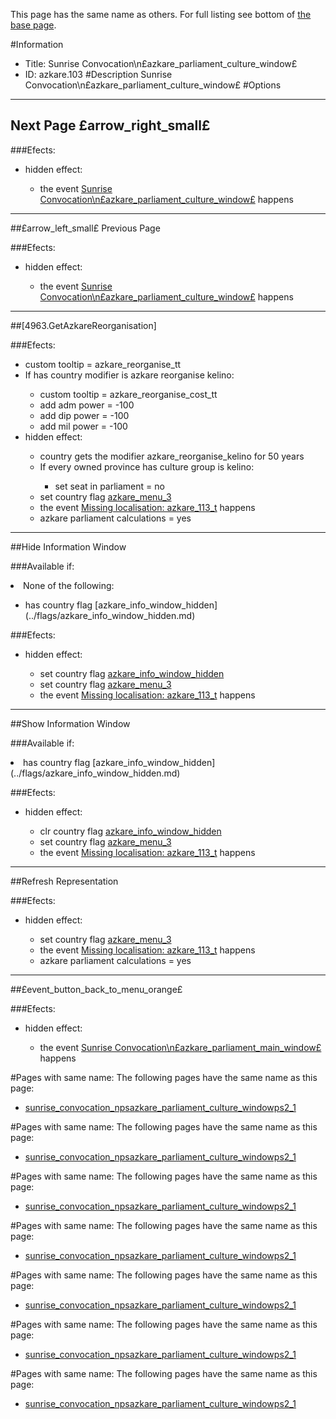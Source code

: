 This page has the same name as others. For full listing see bottom of [the base page](sunrise_convocation_npsazkare_parliament_culture.md).

#Information
 - Title: Sunrise Convocation\n£azkare_parliament_culture_window£
 - ID: azkare.103
#Description
Sunrise Convocation\n£azkare_parliament_culture_window£
#Options

___
##     Next Page £arrow_right_small£

###Efects:<ul><li>hidden effect:</li><ul><li>the event [Sunrise Convocation\n£azkare_parliament_culture_window£](../events/sunrise_convocation_npsazkare_parliament_culture_windowps.md) happens</li></ul></ul>

___
##£arrow_left_small£ Previous Page      

###Efects:<ul><li>hidden effect:</li><ul><li>the event [Sunrise Convocation\n£azkare_parliament_culture_window£](../events/sunrise_convocation_npsazkare_parliament_culture_windowps.md) happens</li></ul></ul>

___
##[4963.GetAzkareReorganisation]

###Efects:<ul><li>custom tooltip = azkare_reorganise_tt</li><li>If has country modifier is azkare reorganise kelino:</li><ul><li>custom tooltip = azkare_reorganise_cost_tt</li><li>add adm power = -100</li><li>add dip power = -100</li><li>add mil power = -100</li></ul><li>hidden effect:</li><ul><li>country gets the modifier azkare_reorganise_kelino for 50 years</li><li>If every owned province has culture group is kelino:</li><ul><li>set seat in parliament = no</li></ul><li>set country flag [azkare_menu_3](../flags/azkare_menu_3.md)</li><li>the event [Missing localisation: azkare_113_t](../events/missing_localisation_azkare_113_t.md) happens</li><li>azkare parliament calculations = yes</li></ul></ul>

___
##Hide Information Window

###Available if:
<li>None of the following:</li><ul><li>has country flag [azkare_info_window_hidden](../flags/azkare_info_window_hidden.md)</li></ul>

###Efects:<ul><li>hidden effect:</li><ul><li>set country flag [azkare_info_window_hidden](../flags/azkare_info_window_hidden.md)</li><li>set country flag [azkare_menu_3](../flags/azkare_menu_3.md)</li><li>the event [Missing localisation: azkare_113_t](../events/missing_localisation_azkare_113_t.md) happens</li></ul></ul>

___
##Show Information Window

###Available if:
<li>has country flag [azkare_info_window_hidden](../flags/azkare_info_window_hidden.md)</li>

###Efects:<ul><li>hidden effect:</li><ul><li>clr country flag [azkare_info_window_hidden](../flags/azkare_info_window_hidden.md)</li><li>set country flag [azkare_menu_3](../flags/azkare_menu_3.md)</li><li>the event [Missing localisation: azkare_113_t](../events/missing_localisation_azkare_113_t.md) happens</li></ul></ul>

___
##Refresh Representation

###Efects:<ul><li>hidden effect:</li><ul><li>set country flag [azkare_menu_3](../flags/azkare_menu_3.md)</li><li>the event [Missing localisation: azkare_113_t](../events/missing_localisation_azkare_113_t.md) happens</li><li>azkare parliament calculations = yes</li></ul></ul>

___
##£event_button_back_to_menu_orange£

###Efects:<ul><li>hidden effect:</li><ul><li>the event [Sunrise Convocation\n£azkare_parliament_main_window£](../events/sunrise_convocation_npsazkare_parliament_main_windowps.md) happens</li></ul></ul>


#Pages with same name:
The following pages have the same name as this page:
 - [sunrise_convocation_npsazkare_parliament_culture_windowps2_1](sunrise_convocation_npsazkare_parliament_culture_windowps2_1.md)


#Pages with same name:
The following pages have the same name as this page:
 - [sunrise_convocation_npsazkare_parliament_culture_windowps2_1](sunrise_convocation_npsazkare_parliament_culture_windowps2_1.md)


#Pages with same name:
The following pages have the same name as this page:
 - [sunrise_convocation_npsazkare_parliament_culture_windowps2_1](sunrise_convocation_npsazkare_parliament_culture_windowps2_1.md)


#Pages with same name:
The following pages have the same name as this page:
 - [sunrise_convocation_npsazkare_parliament_culture_windowps2_1](sunrise_convocation_npsazkare_parliament_culture_windowps2_1.md)


#Pages with same name:
The following pages have the same name as this page:
 - [sunrise_convocation_npsazkare_parliament_culture_windowps2_1](sunrise_convocation_npsazkare_parliament_culture_windowps2_1.md)


#Pages with same name:
The following pages have the same name as this page:
 - [sunrise_convocation_npsazkare_parliament_culture_windowps2_1](sunrise_convocation_npsazkare_parliament_culture_windowps2_1.md)


#Pages with same name:
The following pages have the same name as this page:
 - [sunrise_convocation_npsazkare_parliament_culture_windowps2_1](sunrise_convocation_npsazkare_parliament_culture_windowps2_1.md)

